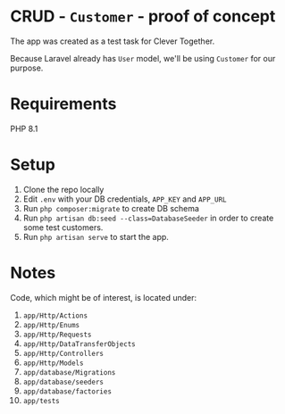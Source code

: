 # CRUD - `Customer` - proof of concept

The app was created as a test task for Clever Together.

Because Laravel already has `User` model, we'll be using `Customer` for our purpose.

# Requirements
PHP 8.1

# Setup
1. Clone the repo locally
2. Edit `.env` with your DB credentials, `APP_KEY` and `APP_URL`
3. Run `php composer:migrate` to create DB schema
4. Run `php artisan db:seed --class=DatabaseSeeder` in order to create some test customers.
5. Run `php artisan serve` to start the app.

# Notes
Code, which might be of interest, is located under:
1. `app/Http/Actions`
2. `app/Http/Enums`
3. `app/Http/Requests`
4. `app/Http/DataTransferObjects`
5. `app/Http/Controllers`
6. `app/Http/Models`
7. `app/database/Migrations`
8. `app/database/seeders`
9. `app/database/factories`
10. `app/tests`
